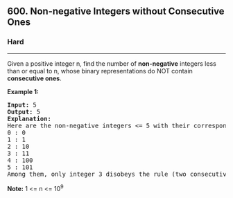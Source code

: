 <h2>600. Non-negative Integers without Consecutive Ones</h2><h3>Hard</h3><hr><div><p>Given a positive integer n, find the number of <b>non-negative</b> integers less than or equal to n, whose binary representations do NOT contain <b>consecutive ones</b>.</p>

<p><b>Example 1:</b><br>
</p><pre><b>Input:</b> 5
<b>Output:</b> 5
<b>Explanation:</b> 
Here are the non-negative integers &lt;= 5 with their corresponding binary representations:
0 : 0
1 : 1
2 : 10
3 : 11
4 : 100
5 : 101
Among them, only integer 3 disobeys the rule (two consecutive ones) and the other 5 satisfy the rule. 
</pre>
<p></p>

<p><b>Note:</b>
1 &lt;= n &lt;= 10<sup>9</sup>
</p>
</div>